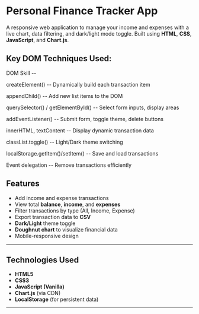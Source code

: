 #  Personal Finance Tracker App

A responsive web application to manage your income and expenses with a live chart, data filtering, and dark/light mode toggle. Built using **HTML**, **CSS**, **JavaScript**, and **Chart.js**.

## Key DOM Techniques Used:

DOM Skill --

createElement() -- Dynamically build each transaction item

appendChild() -- Add new list items to the DOM

querySelector() / getElementById() -- Select form inputs, display areas

addEventListener() -- Submit form, toggle theme, delete buttons

innerHTML, textContent -- Display dynamic transaction data

classList.toggle() -- Light/Dark theme switching

localStorage.getItem()/setItem() -- Save and load transactions

Event delegation -- Remove transactions efficiently


##  Features

-  Add income and expense transactions
-  View total **balance**, **income**, and **expenses**
-  Filter transactions by type (All, Income, Expense)
-  Export transaction data to **CSV**
-  **Dark/Light** theme toggle
-  **Doughnut chart** to visualize financial data
-  Mobile-responsive design

---

## Technologies Used

- **HTML5**
- **CSS3**
- **JavaScript (Vanilla)**
- **Chart.js** (via CDN)
- **LocalStorage** (for persistent data)

---

